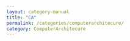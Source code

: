 ```yaml
---
layout: category-manual
title: "CA"
permalink: /categories/computerarchitecure/
category: ComputerArchitecure
---
```

